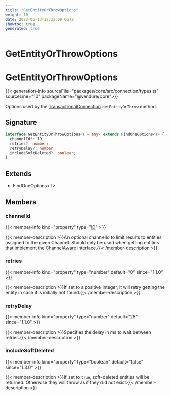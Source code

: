 ```yaml
---
title: "GetEntityOrThrowOptions"
weight: 10
date: 2023-06-13T12:31:09.067Z
showtoc: true
generated: true
---
```

<!-- This file was generated from the Vendure source. Do not modify. Instead, re-run the "docs:build" script -->

# GetEntityOrThrowOptions
<div class="symbol">


# GetEntityOrThrowOptions

{{< generation-info sourceFile="packages/core/src/connection/types.ts" sourceLine="10" packageName="@vendure/core">}}

Options used by the <a href='/typescript-api/data-access/transactional-connection#transactionalconnection'>TransactionalConnection</a> `getEntityOrThrow` method.

## Signature

```TypeScript
interface GetEntityOrThrowOptions<T = any> extends FindOneOptions<T> {
  channelId?: ID;
  retries?: number;
  retryDelay?: number;
  includeSoftDeleted?: boolean;
}
```
## Extends

 * FindOneOptions&#60;T&#62;


## Members

### channelId

{{< member-info kind="property" type="<a href='/typescript-api/common/id#id'>ID</a>"  >}}

{{< member-description >}}An optional channelId to limit results to entities assigned to the given Channel. Should
only be used when getting entities that implement the <a href='/typescript-api/entities/interfaces#channelaware'>ChannelAware</a> interface.{{< /member-description >}}

### retries

{{< member-info kind="property" type="number" default="0"  since="1.1.0" >}}

{{< member-description >}}If set to a positive integer, it will retry getting the entity in case it is initially not
found.{{< /member-description >}}

### retryDelay

{{< member-info kind="property" type="number" default="25"  since="1.1.0" >}}

{{< member-description >}}Specifies the delay in ms to wait between retries.{{< /member-description >}}

### includeSoftDeleted

{{< member-info kind="property" type="boolean" default="false"  since="1.3.0" >}}

{{< member-description >}}If set to `true`, soft-deleted entities will be returned. Otherwise they will
throw as if they did not exist.{{< /member-description >}}


</div>
